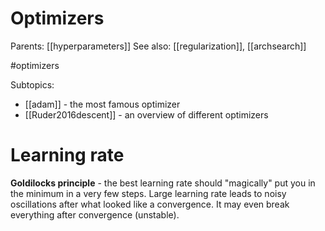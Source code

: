 # Optimizers

Parents: [[hyperparameters]]
See also: [[regularization]], [[archsearch]]

#optimizers


Subtopics:
* [[adam]] - the most famous optimizer
* [[Ruder2016descent]] - an overview of different optimizers

# Learning rate

**Goldilocks principle** - the best learning rate should "magically" put you in the minimum in a very few steps. Large learning rate leads to noisy oscillations after what looked like a convergence. It may even break everything after convergence (unstable).